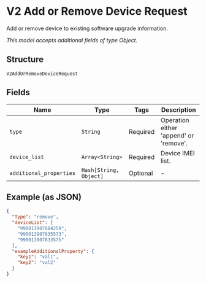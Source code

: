 
# V2 Add or Remove Device Request

Add or remove device to existing software upgrade information.

*This model accepts additional fields of type Object.*

## Structure

`V2AddOrRemoveDeviceRequest`

## Fields

| Name | Type | Tags | Description |
|  --- | --- | --- | --- |
| `type` | `String` | Required | Operation either 'append' or 'remove'. |
| `device_list` | `Array<String>` | Required | Device IMEI list. |
| `additional_properties` | `Hash[String, Object]` | Optional | - |

## Example (as JSON)

```json
{
  "Type": "remove",
  "deviceList": [
    "990013907884259",
    "990013907835573",
    "990013907833575"
  ],
  "exampleAdditionalProperty": {
    "key1": "val1",
    "key2": "val2"
  }
}
```


